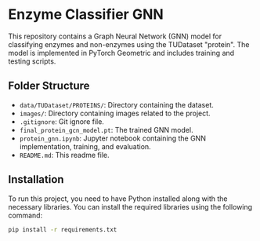# Enzyme Classifier GNN

This repository contains a Graph Neural Network (GNN) model for classifying enzymes and non-enzymes using the TUDataset "protein". The model is implemented in PyTorch Geometric and includes training and testing scripts.

## Folder Structure


- `data/TUDataset/PROTEINS/`: Directory containing the dataset.
- `images/`: Directory containing images related to the project.
- `.gitignore`: Git ignore file.
- `final_protein_gcn_model.pt`: The trained GNN model.
- `protein_gnn.ipynb`: Jupyter notebook containing the GNN implementation, training, and evaluation.
- `README.md`: This readme file.

## Installation

To run this project, you need to have Python installed along with the necessary libraries. You can install the required libraries using the following command:

```bash
pip install -r requirements.txt
